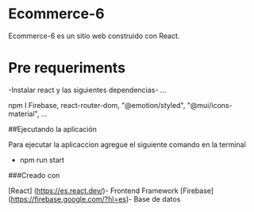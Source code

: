 # Ecommerce-6

Ecommerce-6 es un sitio web construido con React.

# Pre requeriments

-Instalar react y las siguientes dependencias-
...

npm I Firebase, react-router-dom, "@emotion/styled", "@mui/icons-material",
...

##Ejecutando la aplicación

Para ejecutar la aplicaccion agregue el siguiente comando en la terminal

- npm run start

###Creado con

[React] (https://es.react.dev/)- Frontend Framework
[Firebase] (https://firebase.google.com/?hl=es)- Base de datos
